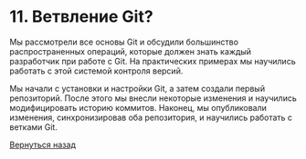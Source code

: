 # 11. Ветвление Git?

Мы рассмотрели все основы Git и обсудили большинство распространенных операций, которые должен знать каждый разработчик при работе с Git. На практических примерах мы научились работать с этой системой контроля версий.

Мы начали с установки и настройки Git, а затем создали первый репозиторий. После этого мы внесли некоторые изменения и научились модифицировать историю коммитов. Наконец, мы опубликовали изменения, синхронизировав оба репозитория, и научились работать с ветками Git.

[Вернуться назад](../readme.md)